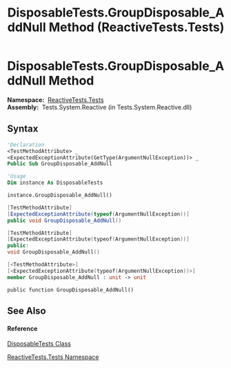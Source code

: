 ﻿---
title: DisposableTests.GroupDisposable_AddNull Method  (ReactiveTests.Tests)
TOCTitle: GroupDisposable_AddNull Method
ms:assetid: M:ReactiveTests.Tests.DisposableTests.GroupDisposable_AddNull
ms:mtpsurl: https://msdn.microsoft.com/en-us/library/reactivetests.tests.disposabletests.groupdisposable_addnull(v=VS.103)
ms:contentKeyID: 36619325
ms.date: 06/28/2011
mtps_version: v=VS.103
f1_keywords:
- ReactiveTests.Tests.DisposableTests.GroupDisposable_AddNull
dev_langs:
- CSharp
- JScript
- VB
- FSharp
- c++
---

# DisposableTests.GroupDisposable\_AddNull Method

**Namespace:**  [ReactiveTests.Tests](hh289046\(v=vs.103\).md)  
**Assembly:**  Tests.System.Reactive (in Tests.System.Reactive.dll)

## Syntax

``` vb
'Declaration
<TestMethodAttribute> _
<ExpectedExceptionAttribute(GetType(ArgumentNullException))> _
Public Sub GroupDisposable_AddNull
```

``` vb
'Usage
Dim instance As DisposableTests

instance.GroupDisposable_AddNull()
```

``` csharp
[TestMethodAttribute]
[ExpectedExceptionAttribute(typeof(ArgumentNullException))]
public void GroupDisposable_AddNull()
```

``` c++
[TestMethodAttribute]
[ExpectedExceptionAttribute(typeof(ArgumentNullException))]
public:
void GroupDisposable_AddNull()
```

``` fsharp
[<TestMethodAttribute>]
[<ExpectedExceptionAttribute(typeof(ArgumentNullException))>]
member GroupDisposable_AddNull : unit -> unit 
```

``` jscript
public function GroupDisposable_AddNull()
```

## See Also

#### Reference

[DisposableTests Class](hh315231\(v=vs.103\).md)

[ReactiveTests.Tests Namespace](hh289046\(v=vs.103\).md)

